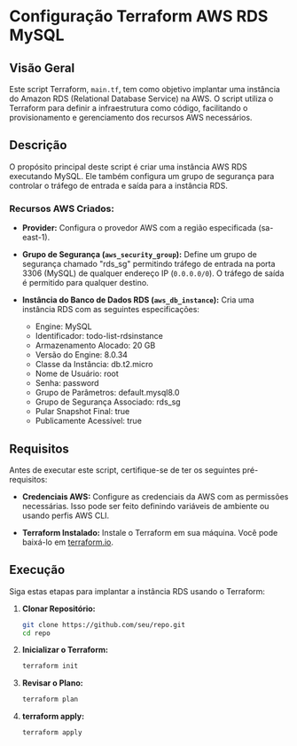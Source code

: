 # Configuração Terraform AWS RDS MySQL

## Visão Geral

Este script Terraform, `main.tf`, tem como objetivo implantar uma instância do Amazon RDS (Relational Database Service) na AWS. O script utiliza o Terraform para definir a infraestrutura como código, facilitando o provisionamento e gerenciamento dos recursos AWS necessários.

## Descrição

O propósito principal deste script é criar uma instância AWS RDS executando MySQL. Ele também configura um grupo de segurança para controlar o tráfego de entrada e saída para a instância RDS.

### Recursos AWS Criados:

- **Provider:** Configura o provedor AWS com a região especificada (sa-east-1).

- **Grupo de Segurança (`aws_security_group`):** Define um grupo de segurança chamado "rds_sg" permitindo tráfego de entrada na porta 3306 (MySQL) de qualquer endereço IP (`0.0.0.0/0`). O tráfego de saída é permitido para qualquer destino.

- **Instância do Banco de Dados RDS (`aws_db_instance`):** Cria uma instância RDS com as seguintes especificações:
  - Engine: MySQL
  - Identificador: todo-list-rdsinstance
  - Armazenamento Alocado: 20 GB
  - Versão do Engine: 8.0.34
  - Classe da Instância: db.t2.micro
  - Nome de Usuário: root
  - Senha: password
  - Grupo de Parâmetros: default.mysql8.0
  - Grupo de Segurança Associado: rds_sg
  - Pular Snapshot Final: true
  - Publicamente Acessível: true

## Requisitos

Antes de executar este script, certifique-se de ter os seguintes pré-requisitos:

- **Credenciais AWS:** Configure as credenciais da AWS com as permissões necessárias. Isso pode ser feito definindo variáveis de ambiente ou usando perfis AWS CLI.

- **Terraform Instalado:** Instale o Terraform em sua máquina. Você pode baixá-lo em [terraform.io](https://www.terraform.io/downloads.html).

## Execução

Siga estas etapas para implantar a instância RDS usando o Terraform:

1. **Clonar Repositório:**
   ```bash
   git clone https://github.com/seu/repo.git
   cd repo

2. **Inicializar o Terraform:**
    ```bash
    terraform init
    ```

3. **Revisar o Plano:**
    ```bash
    terraform plan
    ```

4. **terraform apply:**
    ```bash
    terraform apply
    ```